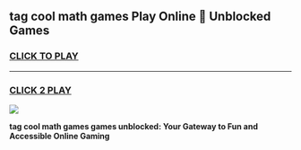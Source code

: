 
## tag cool math games Play Online 👋 Unblocked Games
<h3>
<a href="https://news.freeplayer.one?title=tag_cool_math_games&ref=17CMG">CLICK TO PLAY</a></h3>
<hr>

<h3>
<a href="https://news.freeplayer.one?title=tag_cool_math_games&ref=17CMG">CLICK 2 PLAY</a>
  
</h3>

<a href="https://news.freeplayer.one?title=tag_cool_math_games&ref=17CMG/"><img src="https://clearcache.store/games.png"></a>


**tag cool math games games unblocked: Your Gateway to Fun and Accessible Online Gaming**
